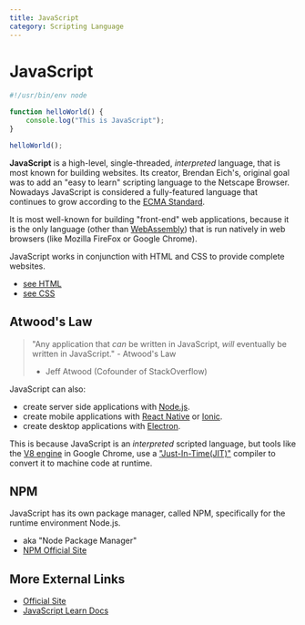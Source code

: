 ```yaml
---
title: JavaScript
category: Scripting Language
---
```


# JavaScript
```javascript 
#!/usr/bin/env node

function helloWorld() {
    console.log("This is JavaScript");
}

helloWorld();
```
**JavaScript** is a high-level, single-threaded, *interpreted* language, that is 
most known for building websites. Its creator, Brendan Eich's, original goal was 
to add an "easy to learn" scripting language to the Netscape Browser. Nowadays 
JavaScript is considered a fully-featured language that continues to grow 
according to the [ECMA Standard](https://www.ecma-international.org/publications-and-standards/standards/ecma-262/).

It is most well-known for building "front-end" web applications, because it is 
the only language (other than [WebAssembly](https://webassembly.org/)) that is 
run natively in web browsers (like Mozilla FireFox or Google Chrome).

JavaScript works in conjunction with HTML and CSS to provide complete websites.
- [see HTML](/on/html)
- [see CSS](/on/css)

## Atwood's Law
> "Any application that *can* be written in JavaScript, *will* eventually be 
written in JavaScript." - Atwood's Law 
> - Jeff Atwood (Cofounder of StackOverflow)

JavaScript can also:
- create server side applications with [Node.js](https://nodejs.org/en/).
- create mobile applications with [React Native](https://reactnative.dev/) or 
[Ionic](https://ionicframework.com/).
- create desktop applications with [Electron](https://www.electronjs.org/).

This is because JavaScript is an *interpreted* scripted language, but tools like 
the [V8 engine](https://v8.dev/) in Google Chrome, use a 
["Just-In-Time(JIT)"](https://en.wikipedia.org/wiki/Just-in-time_compilation) 
compiler to convert it to machine code at runtime.

## NPM
JavaScript has its own package manager, called NPM, specifically for the runtime 
environment Node.js.
- aka "Node Package Manager"
- [NPM Official Site](https://www.npmjs.com/)

## More External Links
- [Official Site](https://www.javascript.com/)
- [JavaScript Learn Docs](https://www.javascript.com/learn)
